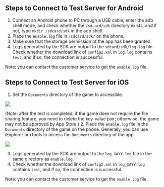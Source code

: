 ## Steps to Connect to Test Server for Android

1. Connect an Android phone to PC through a USB cable, enter the adb shell mode, and check whether the `/sdcard/sdk` directory exists, and if not, type `mkdir /sdcard/sdk` in the adb shell.
2. Place the `enable.log` file in `/sdcard/sdk/` on the phone.
3. Make sure that the storage permission of the app has been granted.
4. Logs generated by the SDK are output to the `sdcard/sdk/log.log` file. Check whether the download link of `config2.xml` in `log.log` contains `test`, and if so, the connection is successful.

Note: you can contact the customer service to get the `enable.log` file.

## Steps to Connect to Test Server for iOS

1. Set the `Documents` directory of the game to accessible.

![ ](/docs/ACE-doc/99_general/30/render.png)

(Note: after the test is completed, if the game does not require the file sharing feature, you need to delete the key-value pair; otherwise, the game may not be approved by App Store.)
2. Place the `enable.log` file in the `Documents` directory of the game on the phone. Generally, you can use iExplorer or iTools to access the `Documents` directory of the app.

![ ](/docs/ACE-doc/99_general/30/render_1.png)

3. Logs generated by the SDK are output to the `log_XAYY.log` file in the same directory as `enable.log`.
4. Check whether the download link of `config2.xml` in `log_XAYY.log` contains `test`, and if so, the connection is successful.

Note: you can contact the customer service to get the `enable.log` file.
